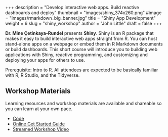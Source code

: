 +++
description = "Develop interactive web apps.  Build reactive dashboards and deploy"
thumbnail = "images/shiny_374x260.png"
#image = "images/rmarkdown_big_banner.jpg"
title = "Shiny App Development"
weight = 6
slug = "shiny_workshop"
author = "John Little"
draft = false
+++

**Dr. Mine Çetinkaya-Rundel** presents **Shiny**.  Shiny is an R package that makes it easy to build interactive web apps straight from R. You can host stand-alone apps on a webpage or embed them in R Markdown documents or build dashboards. This short course will introduce you to building web applications with Shiny, reactive programming, and customizing and deploying your apps for others to use.

Prerequisite:  Intro to R. All attendees are expected to be basically familiar with R, R Studio, and the Tidyverse. 

<!-- a href="https://duke.libcal.com/event/4799239" class="button big">Register</a -->

## Workshop Materials

Learning resources and workshop materials are available and shareable so you can learn at your own pace. 

- [Code](https://github.com/mine-cetinkaya-rundel/dukelib-workshop-shiny-18)
- [Online Get Started Guide](https://shiny.rstudio.com/tutorial/)
- [Streamed Workshop Video](https://library.capture.duke.edu/Panopto/Pages/Viewer.aspx?id=7a59e23a-1f7f-4bd7-8ebc-a943014170b4)

